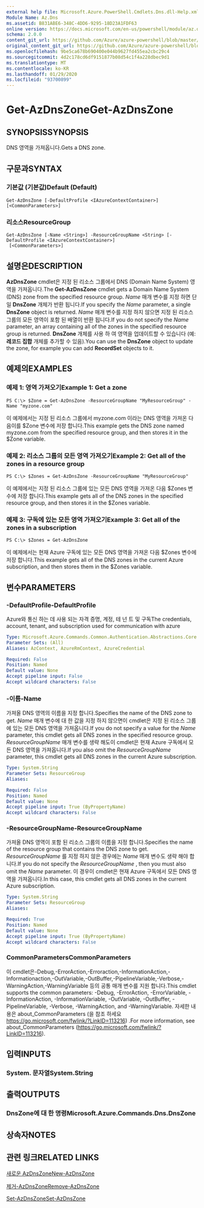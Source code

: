 ```yaml
---
external help file: Microsoft.Azure.PowerShell.Cmdlets.Dns.dll-Help.xml
Module Name: Az.Dns
ms.assetid: B831ABE6-348C-4DD6-9295-18D23A1FDF63
online version: https://docs.microsoft.com/en-us/powershell/module/az.dns/get-azdnszone
schema: 2.0.0
content_git_url: https://github.com/Azure/azure-powershell/blob/master/src/Dns/Dns/help/Get-AzDnsZone.md
original_content_git_url: https://github.com/Azure/azure-powershell/blob/master/src/Dns/Dns/help/Get-AzDnsZone.md
ms.openlocfilehash: 9be5ca678b690400e044b9627fd455ea2cbc29c4
ms.sourcegitcommit: 4d2c178cd6df9151877b08d54c1f4a228dbec9d1
ms.translationtype: MT
ms.contentlocale: ko-KR
ms.lasthandoff: 01/29/2020
ms.locfileid: "93700899"
---
```

# <span data-ttu-id="9cd26-101">Get-AzDnsZone</span><span class="sxs-lookup"><span data-stu-id="9cd26-101">Get-AzDnsZone</span></span>

## <span data-ttu-id="9cd26-102">SYNOPSIS</span><span class="sxs-lookup"><span data-stu-id="9cd26-102">SYNOPSIS</span></span>
<span data-ttu-id="9cd26-103">DNS 영역을 가져옵니다.</span><span class="sxs-lookup"><span data-stu-id="9cd26-103">Gets a DNS zone.</span></span>

## <span data-ttu-id="9cd26-104">구문과</span><span class="sxs-lookup"><span data-stu-id="9cd26-104">SYNTAX</span></span>

### <span data-ttu-id="9cd26-105">기본값 (기본값)</span><span class="sxs-lookup"><span data-stu-id="9cd26-105">Default (Default)</span></span>
```
Get-AzDnsZone [-DefaultProfile <IAzureContextContainer>] [<CommonParameters>]
```

### <span data-ttu-id="9cd26-106">리소스</span><span class="sxs-lookup"><span data-stu-id="9cd26-106">ResourceGroup</span></span>
```
Get-AzDnsZone [-Name <String>] -ResourceGroupName <String> [-DefaultProfile <IAzureContextContainer>]
 [<CommonParameters>]
```

## <span data-ttu-id="9cd26-107">설명은</span><span class="sxs-lookup"><span data-stu-id="9cd26-107">DESCRIPTION</span></span>
<span data-ttu-id="9cd26-108">**AzDnsZone** cmdlet은 지정 된 리소스 그룹에서 DNS (Domain Name System) 영역을 가져옵니다.</span><span class="sxs-lookup"><span data-stu-id="9cd26-108">The **Get-AzDnsZone** cmdlet gets a Domain Name System (DNS) zone from the specified resource group.</span></span>
<span data-ttu-id="9cd26-109">*Name* 매개 변수를 지정 하면 단일 **DnsZone** 개체가 반환 됩니다.</span><span class="sxs-lookup"><span data-stu-id="9cd26-109">If you specify the *Name* parameter, a single **DnsZone** object is returned.</span></span>
<span data-ttu-id="9cd26-110">*Name* 매개 변수를 지정 하지 않으면 지정 된 리소스 그룹의 모든 영역이 포함 된 배열이 반환 됩니다.</span><span class="sxs-lookup"><span data-stu-id="9cd26-110">If you do not specify the *Name* parameter, an array containing all of the zones in the specified resource group is returned.</span></span>
<span data-ttu-id="9cd26-111">**DnsZone** 개체를 사용 하 여 영역을 업데이트할 수 있습니다 (예: **레코드 집합** 개체를 추가할 수 있음).</span><span class="sxs-lookup"><span data-stu-id="9cd26-111">You can use the **DnsZone** object to update the zone, for example you can add **RecordSet** objects to it.</span></span>

## <span data-ttu-id="9cd26-112">예제의</span><span class="sxs-lookup"><span data-stu-id="9cd26-112">EXAMPLES</span></span>

### <span data-ttu-id="9cd26-113">예제 1: 영역 가져오기</span><span class="sxs-lookup"><span data-stu-id="9cd26-113">Example 1: Get a zone</span></span>
```
PS C:\> $Zone = Get-AzDnsZone -ResourceGroupName "MyResourceGroup" -Name "myzone.com"
```

<span data-ttu-id="9cd26-114">이 예제에서는 지정 된 리소스 그룹에서 myzone.com 이라는 DNS 영역을 가져온 다음이를 $Zone 변수에 저장 합니다.</span><span class="sxs-lookup"><span data-stu-id="9cd26-114">This example gets the DNS zone named myzone.com from the specified resource group, and then stores it in the $Zone variable.</span></span>

### <span data-ttu-id="9cd26-115">예제 2: 리소스 그룹의 모든 영역 가져오기</span><span class="sxs-lookup"><span data-stu-id="9cd26-115">Example 2: Get all of the zones in a resource group</span></span>
```
PS C:\> $Zones = Get-AzDnsZone -ResourceGroupName "MyResourceGroup"
```

<span data-ttu-id="9cd26-116">이 예제에서는 지정 된 리소스 그룹에 있는 모든 DNS 영역을 가져온 다음 $Zones 변수에 저장 합니다.</span><span class="sxs-lookup"><span data-stu-id="9cd26-116">This example gets all of the DNS zones in the specified resource group, and then stores it in the $Zones variable.</span></span>

### <span data-ttu-id="9cd26-117">예제 3: 구독에 있는 모든 영역 가져오기</span><span class="sxs-lookup"><span data-stu-id="9cd26-117">Example 3: Get all of the zones in a subscription</span></span>
```
PS C:\> $Zones = Get-AzDnsZone
```

<span data-ttu-id="9cd26-118">이 예제에서는 현재 Azure 구독에 있는 모든 DNS 영역을 가져온 다음 $Zones 변수에 저장 합니다.</span><span class="sxs-lookup"><span data-stu-id="9cd26-118">This example gets all of the DNS zones in the current Azure subscription, and then stores them in the $Zones variable.</span></span>

## <span data-ttu-id="9cd26-119">변수</span><span class="sxs-lookup"><span data-stu-id="9cd26-119">PARAMETERS</span></span>

### <span data-ttu-id="9cd26-120">-DefaultProfile</span><span class="sxs-lookup"><span data-stu-id="9cd26-120">-DefaultProfile</span></span>
<span data-ttu-id="9cd26-121">Azure와 통신 하는 데 사용 되는 자격 증명, 계정, 테 넌 트 및 구독</span><span class="sxs-lookup"><span data-stu-id="9cd26-121">The credentials, account, tenant, and subscription used for communication with azure</span></span>

```yaml
Type: Microsoft.Azure.Commands.Common.Authentication.Abstractions.Core.IAzureContextContainer
Parameter Sets: (All)
Aliases: AzContext, AzureRmContext, AzureCredential

Required: False
Position: Named
Default value: None
Accept pipeline input: False
Accept wildcard characters: False
```

### <span data-ttu-id="9cd26-122">-이름</span><span class="sxs-lookup"><span data-stu-id="9cd26-122">-Name</span></span>
<span data-ttu-id="9cd26-123">가져올 DNS 영역의 이름을 지정 합니다.</span><span class="sxs-lookup"><span data-stu-id="9cd26-123">Specifies the name of the DNS zone to get.</span></span>
<span data-ttu-id="9cd26-124">*Name* 매개 변수에 대 한 값을 지정 하지 않으면이 cmdlet은 지정 된 리소스 그룹에 있는 모든 DNS 영역을 가져옵니다.</span><span class="sxs-lookup"><span data-stu-id="9cd26-124">If you do not specify a value for the *Name* parameter, this cmdlet gets all DNS zones in the specified resource group.</span></span>
<span data-ttu-id="9cd26-125">*ResourceGroupName* 매개 변수를 생략 해도이 cmdlet은 현재 Azure 구독에서 모든 DNS 영역을 가져옵니다.</span><span class="sxs-lookup"><span data-stu-id="9cd26-125">If you also omit the *ResourceGroupName* parameter, this cmdlet gets all DNS zones in the current Azure subscription.</span></span>

```yaml
Type: System.String
Parameter Sets: ResourceGroup
Aliases:

Required: False
Position: Named
Default value: None
Accept pipeline input: True (ByPropertyName)
Accept wildcard characters: False
```

### <span data-ttu-id="9cd26-126">-ResourceGroupName</span><span class="sxs-lookup"><span data-stu-id="9cd26-126">-ResourceGroupName</span></span>
<span data-ttu-id="9cd26-127">가져올 DNS 영역이 포함 된 리소스 그룹의 이름을 지정 합니다.</span><span class="sxs-lookup"><span data-stu-id="9cd26-127">Specifies the name of the resource group that contains the DNS zone to get.</span></span>
<span data-ttu-id="9cd26-128">*ResourceGroupName* 를 지정 하지 않은 경우에는 *Name* 매개 변수도 생략 해야 합니다.</span><span class="sxs-lookup"><span data-stu-id="9cd26-128">If you do not specify the *ResourceGroupName* , then you must also omit the *Name* parameter.</span></span>
<span data-ttu-id="9cd26-129">이 경우이 cmdlet은 현재 Azure 구독에서 모든 DNS 영역을 가져옵니다.</span><span class="sxs-lookup"><span data-stu-id="9cd26-129">In this case, this cmdlet gets all DNS zones in the current Azure subscription.</span></span>

```yaml
Type: System.String
Parameter Sets: ResourceGroup
Aliases:

Required: True
Position: Named
Default value: None
Accept pipeline input: True (ByPropertyName)
Accept wildcard characters: False
```

### <span data-ttu-id="9cd26-130">CommonParameters</span><span class="sxs-lookup"><span data-stu-id="9cd26-130">CommonParameters</span></span>
<span data-ttu-id="9cd26-131">이 cmdlet은-Debug,-ErrorAction,-Erroraction,-InformationAction,-Informationaction,-OutVariable,-OutBuffer,-PipelineVariable,-Verbose,-WarningAction,-WarningVariable 등의 공통 매개 변수를 지원 합니다.</span><span class="sxs-lookup"><span data-stu-id="9cd26-131">This cmdlet supports the common parameters: -Debug, -ErrorAction, -ErrorVariable, -InformationAction, -InformationVariable, -OutVariable, -OutBuffer, -PipelineVariable, -Verbose, -WarningAction, and -WarningVariable.</span></span> <span data-ttu-id="9cd26-132">자세한 내용은 about_CommonParameters (을 참조 하세요 https://go.microsoft.com/fwlink/?LinkID=113216) .</span><span class="sxs-lookup"><span data-stu-id="9cd26-132">For more information, see about_CommonParameters (https://go.microsoft.com/fwlink/?LinkID=113216).</span></span>

## <span data-ttu-id="9cd26-133">입력</span><span class="sxs-lookup"><span data-stu-id="9cd26-133">INPUTS</span></span>

### <span data-ttu-id="9cd26-134">System. 문자열</span><span class="sxs-lookup"><span data-stu-id="9cd26-134">System.String</span></span>

## <span data-ttu-id="9cd26-135">출력</span><span class="sxs-lookup"><span data-stu-id="9cd26-135">OUTPUTS</span></span>

### <span data-ttu-id="9cd26-136">DnsZone에 대 한 명령</span><span class="sxs-lookup"><span data-stu-id="9cd26-136">Microsoft.Azure.Commands.Dns.DnsZone</span></span>

## <span data-ttu-id="9cd26-137">상속자</span><span class="sxs-lookup"><span data-stu-id="9cd26-137">NOTES</span></span>

## <span data-ttu-id="9cd26-138">관련 링크</span><span class="sxs-lookup"><span data-stu-id="9cd26-138">RELATED LINKS</span></span>

[<span data-ttu-id="9cd26-139">새로운 AzDnsZone</span><span class="sxs-lookup"><span data-stu-id="9cd26-139">New-AzDnsZone</span></span>](./New-AzDnsZone.md)

[<span data-ttu-id="9cd26-140">제거-AzDnsZone</span><span class="sxs-lookup"><span data-stu-id="9cd26-140">Remove-AzDnsZone</span></span>](./Remove-AzDnsZone.md)

[<span data-ttu-id="9cd26-141">Set-AzDnsZone</span><span class="sxs-lookup"><span data-stu-id="9cd26-141">Set-AzDnsZone</span></span>](./Set-AzDnsZone.md)
